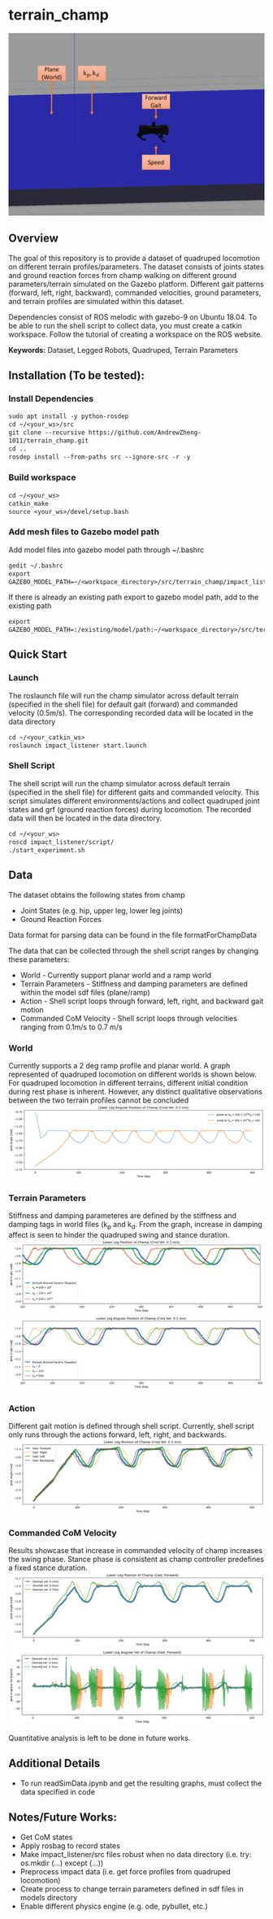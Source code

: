 # terrain_champ
![overview](doc/overview.png)
## Overview ##
The goal of this repository is to provide a dataset of quadruped locomotion on different terrain profiles/parameters. The dataset consists of joints states and ground reaction forces from champ walking on different ground parameters/terrain simulated on the Gazebo platform. Different gait patterns (forward, left, right, backward), commanded velocities, ground parameters, and terrain profiles are simulated within this dataset.

Dependencies consist of ROS melodic with gazebo-9 on Ubuntu 18.04. To be able to run the shell script to collect data, you must create a catkin workspace. Follow the tutorial of creating a workspace on the ROS website.

**Keywords:** Dataset, Legged Robots, Quadruped, Terrain Parameters

## Installation (To be tested): ##
### Install Dependencies ###
```
sudo apt install -y python-rosdep
cd ~/<your_ws>/src
git clone --recursive https://github.com/AndrewZheng-1011/terrain_champ.git
cd ..
rosdep install --from-paths src --ignore-src -r -y
```
### Build workspace ###
```
cd ~/<your_ws>
catkin_make
source <your_ws>/devel/setup.bash
```
### Add mesh files to Gazebo model path ###
Add model files into gazebo model path through ~/.bashrc
```
gedit ~/.bashrc
export GAZEBO_MODEL_PATH=~/<workspace_directory>/src/terrain_champ/impact_listener/models:${GAZEBO_MODEL_PATH}
```
If there is already an existing path export to gazebo model path, add to the existing path
```
export GAZEBO_MODEL_PATH=:/existing/model/path:~/<workspace_directory>/src/terrain_champ/impact_listener/models
```
## Quick Start ##
### Launch ###
The roslaunch file will run the champ simulator across default terrain (specified in the shell file) for default gait (forward) and commanded velocity (0.5m/s). The corresponding recorded data will be located in the data directory
```
cd ~/<your_catkin_ws>
roslaunch impact_listener start.launch
```
### Shell Script ###
The shell script will run the champ simulator across default terrain (specified in the shell file) for different gaits and commanded velocity. This script simulates different environments/actions and collect quadruped joint states and grf (ground reaction forces) during locomotion. The recorded data will then be located in the data directory.
```
cd ~/<your_ws>
roscd impact_listener/script/
./start_experiment.sh
```
## Data
The dataset obtains the following states from champ
- Joint States (e.g. hip, upper leg, lower leg joints)
- Ground Reaction Forces

Data format for parsing data can be found in the file formatForChampData

The data that can be collected through the shell script ranges by changing these parameters:
- World - Currently support planar world and a ramp world
- Terrain Parameters - Stiffness and damping parameters are defined within the model sdf files (plane/ramp)
- Action - Shell script loops through forward, left, right, and backward gait motion
- Commanded CoM Velocity - Shell script loops through velocities ranging from 0.1m/s to 0.7 m/s

### World ###
Currently supports a 2 deg ramp profile and planar world. A graph represented of quadruped locomotion on different worlds is shown below. 
For quadruped locomotion in different terrains, different initial condition during rest phase is inherent. However, any distinct qualitative observations between the two terrain profiles cannot be concluded
![terrain_graph](doc/diff_Terrain_LowerLegPos.png)

### Terrain Parameters
Stiffness and damping parameteres are defined by the stiffness and damping tags in world files (k<sub>p</sub> and k<sub>d</sub>.
From the graph, increase in damping affect is seen to hinder the quadruped swing and stance duration.
![kp_graph](doc/varying_kp_LowerLegPos.png)
![kd_graph](doc/varying_kd_LowerLegPos.png)

### Action ###
Different gait motion is defined through shell script. Currently, shell script only runs through the actions forward, left, right, and backwards.
![gaitPatternLowerLegGraph](doc/gaitPatternLowerLegPos.png)

### Commanded CoM Velocity ###
Results showcase that increase in commanded velocity of champ increases the swing phase. Stance phase is consistent as champ controller predefines a fixed stance duration.
![lowerLegPosGraph](doc/cmdLowerLegPos.png)
![lowerLegVelGraph](doc/cmdLowerLegVelGraph.png)

Quantitative analysis is left to be done in future works.

## Additional Details ##
- To run readSimData.ipynb and get the resulting graphs, must collect the data specified in code

## Notes/Future Works: ##
- Get CoM states
- Apply rosbag to record states
- Make impact_listener/src files robust when no data directory (i.e. try: os.mkdir  (...) except (...))
- Preprocess impact data (i.e. get force profiles from quadruped locomotion)
- Create process to change terrain parameters defined in sdf files in models directory
- Enable different physics engine (e.g. ode, pybullet, etc.)

